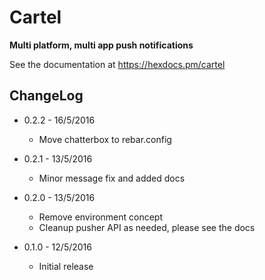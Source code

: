 # Cartel

**Multi platform, multi app push notifications**

See the documentation at https://hexdocs.pm/cartel

## ChangeLog

- 0.2.2 - 16/5/2016
    - Move chatterbox to rebar.config

- 0.2.1 - 13/5/2016
    - Minor message fix and added docs

- 0.2.0 - 13/5/2016
    - Remove environment concept
    - Cleanup pusher API as needed, please see the docs

- 0.1.0 - 12/5/2016
    - Initial release
